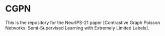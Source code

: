 # CGPN
This is the repository for the NeurIPS-21 paper [Contrastive Graph Poisson Networks: Semi-Supervised Learning with Extremely Limited Labels].
